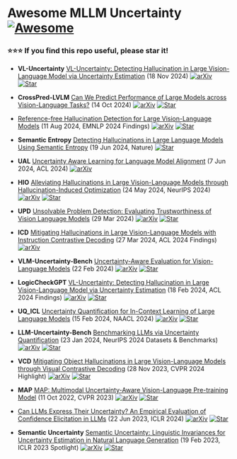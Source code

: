 # Awesome MLLM Uncertainty [![Awesome](https://cdn.rawgit.com/sindresorhus/awesome/d7305f38d29fed78fa85652e3a63e154dd8e8829/media/badge.svg)](https://github.com/sindresorhus/awesome)

### :star::star::star: If you find this repo useful, please star it!

+ **VL-Uncertainty** [VL-Uncertainty: Detecting Hallucination in Large Vision-Language Model via Uncertainty Estimation](https://arxiv.org/abs/2411.11919) (18 Nov 2024)
  [![arXiv](https://img.shields.io/badge/arXiv-b31b1b.svg)](https://arxiv.org/abs/2411.11919)
  [![Star](https://img.shields.io/github/stars/Ruiyang-061X/VL-Uncertainty.svg?style=social&label=Star)](https://github.com/Ruiyang-061X/VL-Uncertainty)
  
+ **CrossPred-LVLM** [Can We Predict Performance of Large Models across Vision-Language Tasks?](https://arxiv.org/abs/2410.10112) (14 Oct 2024)
  [![arXiv](https://img.shields.io/badge/arXiv-b31b1b.svg)](https://arxiv.org/abs/2410.10112)
  [![Star](https://img.shields.io/github/stars/qinyu-allen-zhao/crosspred-lvlm.svg?style=social&label=Star)](https://github.com/qinyu-allen-zhao/crosspred-lvlm)
  
+ [Reference-free Hallucination Detection for Large Vision-Language Models](https://arxiv.org/abs/2408.05767) (11 Aug 2024, EMNLP 2024 Findings)
  [![arXiv](https://img.shields.io/badge/arXiv-b31b1b.svg)](https://arxiv.org/abs/2408.05767)
  [![Star](https://img.shields.io/github/stars/Ruiyang-061X/VL-Uncertainty.svg?style=social&label=Star)](https://github.com/Ruiyang-061X/VL-Uncertainty)

+ **Semantic Entropy** [Detecting Hallucinations in Large Language Models Using Semantic Entropy](https://www.nature.com/articles/s41586-024-07421-0) (19 Jun 2024, Nature)
  [![Star](https://img.shields.io/github/stars/jlko/semantic_uncertainty.svg?style=social&label=Star)](https://github.com/jlko/semantic_uncertainty)

+ **UAL** [Uncertainty Aware Learning for Language Model Alignment](https://arxiv.org/abs/2406.04854) (7 Jun 2024, ACL 2024)
  [![arXiv](https://img.shields.io/badge/arXiv-b31b1b.svg)](https://arxiv.org/abs/2406.04854)

+ **HIO** [Alleviating Hallucinations in Large Vision-Language Models through Hallucination-Induced Optimization](https://arxiv.org/abs/2405.15356) (24 May 2024, NeurIPS 2024)
  [![arXiv](https://img.shields.io/badge/arXiv-b31b1b.svg)](https://arxiv.org/abs/2405.15356)
  [![Star](https://img.shields.io/github/stars/BT-C/HIO.svg?style=social&label=Star)](https://github.com/BT-C/HIO)

+ **UPD** [Unsolvable Problem Detection: Evaluating Trustworthiness of Vision Language Models](https://arxiv.org/abs/2403.20331) (29 Mar 2024)
  [![arXiv](https://img.shields.io/badge/arXiv-b31b1b.svg)](https://arxiv.org/abs/2403.20331)
  [![Star](https://img.shields.io/github/stars/AtsuMiyai/UPD.svg?style=social&label=Star)](https://github.com/AtsuMiyai/UPD)

+ **ICD** [Mitigating Hallucinations in Large Vision-Language Models with Instruction Contrastive Decoding](https://arxiv.org/abs/2403.18715) (27 Mar 2024, ACL 2024 Findings)
  [![arXiv](https://img.shields.io/badge/arXiv-b31b1b.svg)](https://arxiv.org/abs/2403.18715)

+ **VLM-Uncertainty-Bench** [Uncertainty-Aware Evaluation for Vision-Language Models](https://arxiv.org/abs/2402.14418) (22 Feb 2024)
  [![arXiv](https://img.shields.io/badge/arXiv-b31b1b.svg)](https://arxiv.org/abs/2402.14418)
  [![Star](https://img.shields.io/github/stars/EnSec-AI/VLM-Uncertainty-Bench.svg?style=social&label=Star)](https://github.com/EnSec-AI/VLM-Uncertainty-Bench)

+ **LogicCheckGPT** [VL-Uncertainty: Detecting Hallucination in Large Vision-Language Model via Uncertainty Estimation](https://arxiv.org/abs/2402.11622) (18 Feb 2024, ACL 2024 Findings)
  [![arXiv](https://img.shields.io/badge/arXiv-b31b1b.svg)](https://arxiv.org/abs/2402.11622)
  [![Star](https://img.shields.io/github/stars/CRIPAC-DIG/LogicCheckGPT.svg?style=social&label=Star)](https://github.com/CRIPAC-DIG/LogicCheckGPT)

+ **UQ_ICL** [Uncertainty Quantification for In-Context Learning of Large Language Models](https://arxiv.org/abs/2402.10189) (15 Feb 2024, NAACL 2024)
  [![arXiv](https://img.shields.io/badge/arXiv-b31b1b.svg)](https://arxiv.org/abs/2402.10189)
  [![Star](https://img.shields.io/github/stars/lingchen0331/UQ_ICL.svg?style=social&label=Star)](https://github.com/lingchen0331/UQ_ICL)

+ **LLM-Uncertainty-Bench** [Benchmarking LLMs via Uncertainty Quantification](https://arxiv.org/abs/2401.12794) (23 Jan 2024, NeurIPS 2024 Datasets & Benchmarks)
  [![arXiv](https://img.shields.io/badge/arXiv-b31b1b.svg)](https://arxiv.org/abs/2401.12794)
  [![Star](https://img.shields.io/github/stars/smartyfh/LLM-Uncertainty-Bench.svg?style=social&label=Star)](https://github.com/smartyfh/LLM-Uncertainty-Bench)

+ **VCD** [Mitigating Object Hallucinations in Large Vision-Language Models through Visual Contrastive Decoding](https://arxiv.org/abs/2311.16922) (28 Nov 2023, CVPR 2024 Highlight)
  [![arXiv](https://img.shields.io/badge/arXiv-b31b1b.svg)](https://arxiv.org/abs/2311.16922)
  [![Star](https://img.shields.io/github/stars/DAMO-NLP-SG/VCD.svg?style=social&label=Star)](https://github.com/DAMO-NLP-SG/VCD)

+ **MAP** [MAP: Multimodal Uncertainty-Aware Vision-Language Pre-training Model](https://arxiv.org/abs/2210.05335) (11 Oct 2022, CVPR 2023)
  [![arXiv](https://img.shields.io/badge/arXiv-b31b1b.svg)](https://arxiv.org/abs/2210.05335)
  [![Star](https://img.shields.io/github/stars/IIGROUP/MAP.svg?style=social&label=Star)](https://github.com/IIGROUP/MAP)

+ [Can LLMs Express Their Uncertainty? An Empirical Evaluation of Confidence Elicitation in LLMs](https://arxiv.org/abs/2306.13063) (22 Jun 2023, ICLR 2024)
  [![arXiv](https://img.shields.io/badge/arXiv-b31b1b.svg)](https://arxiv.org/abs/2306.13063)
  [![Star](https://img.shields.io/github/stars/MiaoXiong2320/llm-uncertainty.svg?style=social&label=Star)](https://github.com/MiaoXiong2320/llm-uncertainty)

+ **Semantic Uncertainty** [Semantic Uncertainty: Linguistic Invariances for Uncertainty Estimation in Natural Language Generation](https://arxiv.org/abs/2302.09664) (19 Feb 2023, ICLR 2023 Spotlight)
  [![arXiv](https://img.shields.io/badge/arXiv-b31b1b.svg)](https://arxiv.org/abs/2302.09664)
  [![Star](https://img.shields.io/github/stars/lorenzkuhn/semantic_uncertainty.svg?style=social&label=Star)](https://github.com/lorenzkuhn/semantic_uncertainty)
